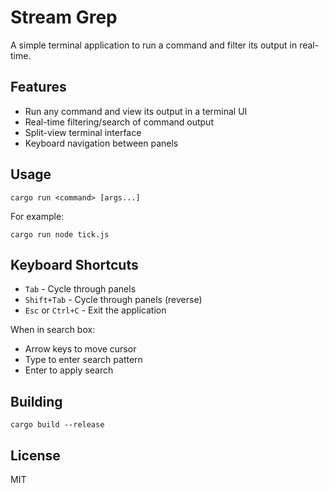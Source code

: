 # Stream Grep

A simple terminal application to run a command and filter its output in real-time.

## Features

- Run any command and view its output in a terminal UI
- Real-time filtering/search of command output
- Split-view terminal interface
- Keyboard navigation between panels

## Usage

```
cargo run <command> [args...]
```

For example:

```
cargo run node tick.js
```

## Keyboard Shortcuts

- `Tab` - Cycle through panels
- `Shift+Tab` - Cycle through panels (reverse)
- `Esc` or `Ctrl+C` - Exit the application

When in search box:
- Arrow keys to move cursor
- Type to enter search pattern
- Enter to apply search

## Building

```
cargo build --release
```

## License

MIT